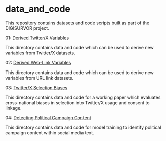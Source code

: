 # data_and_code
This repository contains datasets and code scripts built as part of the DIGISURVOR project. 

01: [Derived Twitter/X Variables](https://github.com/digisurvor/data_and_code/tree/main/twitter_derived_variables) 

This directory contains data and code which can be used to derive new variables from Twitter/X datasets. 

02: [Derived Web-Link Variables](https://github.com/digisurvor/data_and_code/tree/main/web_link_derived_variables)

This directory contains data and code which can be used to derive new variables from URL link datasets. 

03: [Twitter/X Selection Biases](https://github.com/digisurvor/data_and_code/tree/main/twitter_selection_bias)

This directory contains data and code for a working paper which evaluates cross-national biases in selection into Twitter/X usage and consent to linkage. 

04: [Detecting Political Campaign Content](https://github.com/digisurvor/data_and_code/tree/main/identifying_political_campaign_content)

This directory contains data and code for model training to identify political campaign content within social media text. 
